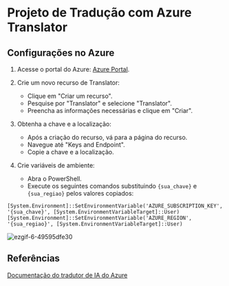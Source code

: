 # Projeto de Tradução com Azure Translator

## Configurações no Azure

1. Acesse o portal do Azure: [Azure Portal](https://portal.azure.com/).
2. Crie um novo recurso de Translator:
   - Clique em "Criar um recurso".
   - Pesquise por "Translator" e selecione "Translator".
   - Preencha as informações necessárias e clique em "Criar".

3. Obtenha a chave e a localização:
   - Após a criação do recurso, vá para a página do recurso.
   - Navegue até "Keys and Endpoint".
   - Copie a chave e a localização.

4. Crie variáveis de ambiente:
   - Abra o PowerShell.
   - Execute os seguintes comandos substituindo `{sua_chave}` e `{sua_regiao}` pelos valores copiados:

```pwsh
[System.Environment]::SetEnvironmentVariable('AZURE_SUBSCRIPTION_KEY', '{sua_chave}', [System.EnvironmentVariableTarget]::User)
[System.Environment]::SetEnvironmentVariable('AZURE_REGION', '{sua_regiao}', [System.EnvironmentVariableTarget]::User)
```

![ezgif-6-49595dfe30](https://github.com/user-attachments/assets/7c4382a3-3d31-4fd5-a088-67b0a3485e37)


## Referências 
[Documentação do tradutor de IA do Azure](https://learn.microsoft.com/pt-br/azure/ai-services/translator/?WT.mc_id=Portal-Microsoft_Azure_ProjectOxford)
